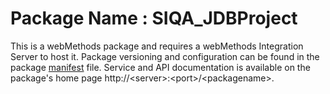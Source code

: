 # Package Name : SIQA_JDBProject
This is a webMethods package and requires a webMethods Integration Server to host it. Package versioning and configuration can be found in the package [manifest](./SIQA_JDBProject/manifest.v3) file. Service and API documentation is available on the package's home page http://&lt;server&gt;:&lt;port&gt;/&lt;packagename>.